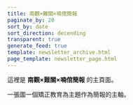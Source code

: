```yaml
---
title: 南觀×難關×喃倌簡報
paginate_by: 20
sort_by: date
sort_direction: decending
transparent: true
generate_feed: true
template: newsletter_archive.html
page_template: newsletter_page.html
---
```


這裡是 **南觀×難關×喃倌簡報** 的主頁面。

一張圖一個矯正教育為主題作為簡報的主軸。
